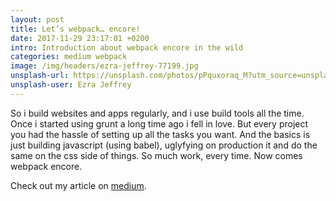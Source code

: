 ```yaml
---
layout: post
title: Let’s webpack… encore!
date: 2017-11-29 23:17:01 +0200
intro: Introduction about webpack encore in the wild
categories: medium webpack
image: /img/headers/ezra-jeffrey-77199.jpg
unsplash-url: https://unsplash.com/photos/pPquxoraq_M?utm_source=unsplash&utm_medium=referral&utm_content=creditCopyText
unsplash-user: Ezra Jeffrey
---
```

So i build websites and apps regularly, and i use build tools all the time. Once i started using grunt a long time ago i fell in love. But every project you had the hassle of setting up all the tasks you want. And the basics is just building javascript (using babel), uglyfying on production it and do the same on the css side of things. So much work, every time. Now comes webpack encore.

Check out my article on [medium][lets-webpack-encore].

[lets-webpack-encore]: https://medium.com/@disjfa/lets-webpack-encore-7d0d6ca253d1

